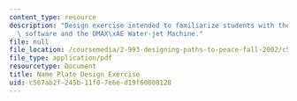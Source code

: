```yaml
---
content_type: resource
description: "Design exercise intended to familiarize students with the OMAX\xAE layout\
  \ software and the OMAX\xAE Water-jet Machine."
file: null
file_location: /coursemedia/2-993-designing-paths-to-peace-fall-2002/c567ab2f245b11f07e6ed19f60808128_waterjettutorial.pdf
file_type: application/pdf
resourcetype: Document
title: Name Plate Design Exercise
uid: c567ab2f-245b-11f0-7e6e-d19f60808128
---
```

